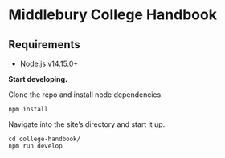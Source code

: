 # Middlebury College Handbook

## Requirements

* [Node.js](https://nodejs.org/) v14.15.0+

**Start developing.**

Clone the repo and install node dependencies:

```shell
npm install
```

Navigate into the site’s directory and start it up.

```shell
cd college-handbook/
npm run develop
```